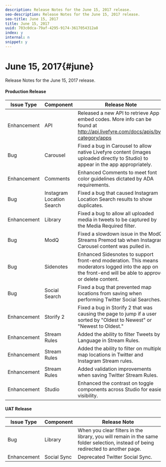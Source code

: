 ```yaml
---
description: Release Notes for the June 15, 2017 release.
seo-description: Release Notes for the June 15, 2017 release.
seo-title: June 15, 2017
title: June 15, 2017
uuid: 703c0dca-79af-4295-9174-3617054312a8
index: y
internal: n
snippet: y
---
```


# June 15, 2017{#june}

Release Notes for the June 15, 2017 release.

#### Production Release
| **Issue Type** |**Component** |**Release Note** |
|---|---|---|
|  Enhancement | API | Released a new API to retrieve App embed codes. More info can be found at http://api.livefyre.com/docs/apis/by-category/apps |
|  Bug | Carousel | Fixed a bug in Carousel to allow native Livefyre content (images uploaded directly to Studio) to appear in the app appropriately.  |
|  Enhancement | Comments | Enhanced Comments to meet font color guidelines dictated by ADA requirements. |
|  Bug | Instagram Location Search | Fixed a bug that caused Instagram Location Search results to show duplicates. |
|  Enhancement | Library  | Fixed a bug to allow all uploaded media in tweets to be captured by the Media Required filter. |
|  Bug | ModQ | Fixed a slowdown issue in the ModQ Streams Premod tab when Instagram Carousel content was pulled in. |
|  Bug | Sidenotes | Enhanced Sidesnotes to support front-end moderation. This means moderators logged into the app on the front-end will be able to approve or delete content.  |
|  Bug | Social Search | Fixed a bug that prevented map locations from saving when performing Twitter Social Searches. |
|  Enhancement | Storify 2 | Fixed a bug in Storify 2 that was causing the page to jump if a user sorted by "Oldest to Newest" or "Newest to Oldest." |
|  Enhancement | Stream Rules | Added the ability to filter Tweets by Language in Stream Rules. |
|  Enhancement | Stream Rules | Added the ability to filter on multiple map locations in Twitter and Instagram Stream rules. |
|  Enhancement | Stream Rules | Added validation improvements when saving Twitter Stream Rules. |
|  Enhancement | Studio | Enhanced the contrast on toggle components across Studio for easier visibility. |

#### UAT Release
| **Issue Type** |**Component** |**Release Note** |
|---|---|---|
|  Bug | Library | When you clear filters in the library, you will remain in the same folder selection, instead of being redirected to another page. |
|  Enhancement | Social Sync | Deprecated Twitter Social Sync.  |

